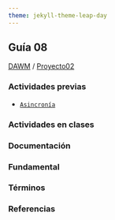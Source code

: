 ```yaml
---
theme: jekyll-theme-leap-day
---
```


## Guía 08

[DAWM](/DAWM/) / [Proyecto02](/DAWM/proyectos/2024/proyecto02)

### Actividades previas

* [`Asincronía`](/DAWM/enclases/asincronía)

### Actividades en clases

### Documentación

### Fundamental

### Términos

### Referencias

